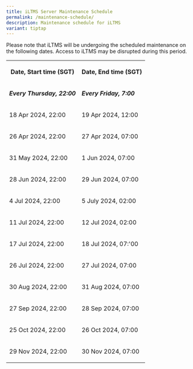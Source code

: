 ```yaml
---
title: iLTMS Server Maintenance Schedule
permalink: /maintenance-schedule/
description: Maintenance schedule for iLTMS
variant: tiptap
---
```

<p>Please note that iLTMS will be undergoing the scheduled maintenance on
the following dates. Access to iLTMS may be disrupted during this period.</p>
<table style="minWidth: 50px">
<colgroup>
<col>
<col>
</colgroup>
<tbody>
<tr>
<th rowspan="1" colspan="1">
<p>Date, Start time (SGT)</p>
</th>
<th rowspan="1" colspan="1">
<p>Date, End time (SGT)</p>
</th>
</tr>
<tr>
<td rowspan="1" colspan="1">
<p><strong><em>Every Thursday, 22:00</em></strong>
</p>
</td>
<td rowspan="1" colspan="1">
<p><strong><em>Every Friday, 7:00</em></strong>
</p>
</td>
</tr>
<tr>
<td rowspan="1" colspan="1">
<p>18 Apr 2024, 22:00</p>
</td>
<td rowspan="1" colspan="1">
<p>19 Apr 2024, 12:00</p>
</td>
</tr>
<tr>
<td rowspan="1" colspan="1">
<p>26 Apr 2024, 22:00</p>
</td>
<td rowspan="1" colspan="1">
<p>27 Apr 2024, 07:00</p>
</td>
</tr>
<tr>
<td rowspan="1" colspan="1">
<p>31 May 2024, 22:00</p>
</td>
<td rowspan="1" colspan="1">
<p>1 Jun 2024, 07:00</p>
</td>
</tr>
<tr>
<td rowspan="1" colspan="1">
<p>28 Jun 2024, 22:00</p>
</td>
<td rowspan="1" colspan="1">
<p>29 Jun 2024, 07:00</p>
</td>
</tr>
<tr>
<td rowspan="1" colspan="1">
<p>4 Jul 2024, 22:00</p>
</td>
<td rowspan="1" colspan="1">
<p>5 July 2024, 02:00</p>
</td>
</tr>
<tr>
<td rowspan="1" colspan="1">
<p>11 Jul 2024, 22:00</p>
</td>
<td rowspan="1" colspan="1">
<p>12 Jul 2024, 02:00</p>
</td>
</tr>
<tr>
<td rowspan="1" colspan="1">
<p>17 Jul 2024, 22:00</p>
</td>
<td rowspan="1" colspan="1">
<p>18 Jul 2024, 07:'00</p>
</td>
</tr>
<tr>
<td rowspan="1" colspan="1">
<p>26 Jul 2024, 22:00</p>
</td>
<td rowspan="1" colspan="1">
<p>27 Jul 2024, 07:00</p>
</td>
</tr>
<tr>
<td rowspan="1" colspan="1">
<p>30 Aug 2024, 22:00</p>
</td>
<td rowspan="1" colspan="1">
<p>31 Aug 2024, 07:00</p>
</td>
</tr>
<tr>
<td rowspan="1" colspan="1">
<p>27 Sep 2024, 22:00</p>
</td>
<td rowspan="1" colspan="1">
<p>28 Sep 2024, 07:00</p>
</td>
</tr>
<tr>
<td rowspan="1" colspan="1">
<p>25 Oct 2024, 22:00</p>
</td>
<td rowspan="1" colspan="1">
<p>26 Oct 2024, 07:00</p>
</td>
</tr>
<tr>
<td rowspan="1" colspan="1">
<p>29 Nov 2024, 22:00</p>
</td>
<td rowspan="1" colspan="1">
<p>30 Nov 2024, 07:00</p>
</td>
</tr>
</tbody>
</table>
<p></p>